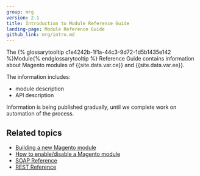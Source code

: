```yaml
---
group: mrg
version: 2.1
title: Introduction to Module Reference Guide
landing-page: Module Reference Guide
github_link: mrg/intro.md
---
```


The {% glossarytooltip c1e4242b-1f1a-44c3-9d72-1d5b1435e142 %}Module{% endglossarytooltip %} Reference Guide contains information about Magento modules of {{site.data.var.ce}}
 and {{site.data.var.ee}}.

The information includes:

- module description
- API description

Information is being published gradually, until we complete work on automation of the process.

<h2>Related topics</h2>

* <a href="{{page.baseurl}}/extension-dev-guide/bk-extension-dev-guide.html">Building a new Magento module</a>
* <a href="{{page.baseurl}}/install-gde/install/cli/install-cli-subcommands-enable.html">How to enable/disable a Magento module</a>
* <a href="{{page.baseurl}}/soap/bk-soap.html">SOAP Reference</a>
* <a href="{{page.baseurl}}/rest/bk-rest.html">REST Reference</a>
